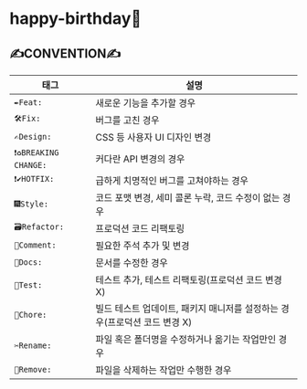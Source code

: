# happy-birthday🥳

## ✍️CONVENTION✍️

| 태그                  | 설명                                                                      |
| --------------------- | ------------------------------------------------------------------------- |
| `✒️Feat: `             | 새로운 기능을 추가할 경우                                                 |
| `🛠Fix: `              | 버그를 고친 경우                                                          |
| `✍️Design: `           | CSS 등 사용자 UI 디자인 변경                                              |
| `❗️♻️BREAKING CHANGE: ` | 커다란 API 변경의 경우                                                    |
| `❗️✔️HOTFIX: `          | 급하게 치명적인 버그를 고쳐야하는 경우                                    |
| `🎆Style: `            | 코드 포맷 변경, 세미 콜론 누락, 코드 수정이 없는 경우                     |
| `🗃Refactor: `         | 프로덕션 코드 리팩토링                                                    |
| `💬Comment: `          | 필요한 주석 추가 및 변경                                                  |
| `📝Docs: `             | 문서를 수정한 경우                                                        |
| `🧪Test: `             | 테스트 추가, 테스트 리팩토링(프로덕션 코드 변경 X)                        |
| `🔬Chore: `            | 빌드 테스트 업데이트, 패키지 매니저를 설정하는 경우(프로덕션 코드 변경 X) |
| `✂️Rename: `           | 파일 혹은 폴더명을 수정하거나 옮기는 작업만인 경우                        |
| `🧺Remove: `           | 파일을 삭제하는 작업만 수행한 경우                                        |
